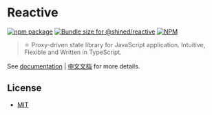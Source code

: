 # Reactive

<a href="https://npmjs.com/package/@shined/reactive"><img src="https://img.shields.io/npm/v/@shined/reactive.svg" alt="npm package"></a>
<a href="https://pkg-size.dev/@shined/reactive"><img src="https://pkg-size.dev/badge/bundle/17299" title="Bundle size for @shined/reactive"></a>
<a href="https://github.com/sheinsight/reactive/blob/main/LICENSE"><img alt="NPM" src="https://img.shields.io/npm/l/%40shined%2Freactive"></a>

> ⚛️ Proxy-driven state library for JavaScript application. Intuitive, Flexible and Written in TypeScript.

See [documentation](https://sheinsight.github.io/reactive) | [中文文档](https://sheinsight.github.io/reactive/zh-cn) for more details.

## License

- [MIT](./LICENSE)
